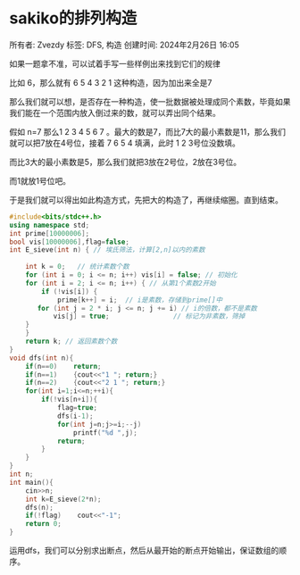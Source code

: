 # sakiko的排列构造

所有者: Zvezdy
标签: DFS, 构造
创建时间: 2024年2月26日 16:05

如果一题拿不准，可以试着手写一些样例出来找到它们的规律

比如 6，那么就有 6 5 4 3 2 1 这种构造，因为加出来全是7

那么我们就可以想，是否存在一种构造，使一批数据被处理成同个素数，毕竟如果我们能在一个范围内放入倒过来的数，就可以弄出同个结果。

假如 n=7 那么1 2 3 4 5 6 7 。最大的数是7，而比7大的最小素数是11，那么我们就可以把7放在4号位，接着 7 6 5 4 填满，此时 1 2 3号位没数填。

而比3大的最小素数是5，那么我们就把3放在2号位，2放在3号位。

而1就放1号位吧。

于是我们就可以得出如此构造方式，先把大的构造了，再继续缩圈。直到结束。

```cpp
#include<bits/stdc++.h>
using namespace std;
int prime[10000006];
bool vis[10000006],flag=false;
int E_sieve(int n) { // 埃氏筛法，计算[2,n]以内的素数
    
    int k = 0;   // 统计素数个数 
    for (int i = 0; i <= n; i++) vis[i] = false; // 初始化 
    for (int i = 2; i <= n; i++) { // 从第1个素数2开始 
        if (!vis[i]) {
            prime[k++] = i;  // i是素数，存储到prime[]中 
       for (int j = 2 * i; j <= n; j += i) // i的倍数，都不是素数 
           vis[j] = true;                // 标记为非素数，筛掉 
    }
    }
    return k; // 返回素数个数 
}
void dfs(int n){
    if(n==0)    return;
    if(n==1)    {cout<<"1 "; return;}
    if(n==2)    {cout<<"2 1 "; return;}
    for(int i=1;i<=n;++i){
        if(!vis[n+i]){
            flag=true;
            dfs(i-1);
            for(int j=n;j>=i;--j)
                printf("%d ",j);
            return;
        }
    }
}
int n;
int main(){
    cin>>n;
    int k=E_sieve(2*n);
    dfs(n);
    if(!flag)    cout<<"-1";
    return 0;
}
```

运用dfs，我们可以分别求出断点，然后从最开始的断点开始输出，保证数组的顺序。